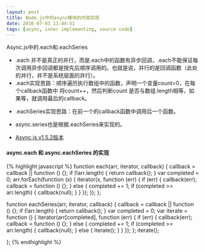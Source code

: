 ```yaml
---
layout: post
title: Node.js中的async模块的内部实现
date: 2016-07-03 11:44:51
tags: [async, inner implementing, source code]
---
```


Async.js中的.each和.eachSeries
+ .each 并不是真正的并行，而是.each中的函数有异步回调，.each不能保证每次调用异步回调都是按先后顺序调用的。也就是说，并行的是回调函数（此处的并行，并不是系统层面的并行）。
+ .each实现思路：顺序遍历执行数组中的函数，声明一个变量count=0，在每个callback函数中 将count++，然后判断count 是否与数组.length相等，如果等，就调用最后的callback。

<!-- more -->

- .eachSeries实现思路：在前一个的callback函数中调用后一个函数。
- async.series也是根据.eachSeries来实现的。

- [Async.js v1.5.2版本](https://github.com/caolan/async/blob/v1.5.2/lib/async.js)

#### async.each 和 async.eachSeries 的实现

{% highlight javascript %}
function each(arr, iterator, callback) {
    callback = callback || function () {};
    if (!arr.length) {
        return callback();
    }
    var completed = 0;
    arr.forEach(function (x) {
        iterator(x, function (err) {
            if (err) {
                callback(err);
                callback = function () {};
            }
            else {
                completed += 1;
                if (completed >= arr.length) {
                    callback(null);
                }
            }
        });
    });
};

function eachSeries(arr, iterator, callback) {
    callback = callback || function () {};
    if (!arr.length) {
        return callback();
    }
    var completed = 0;
    var iterate = function () {
        iterator(arr[completed], function (err) {
            if (err) {
                callback(err);
                callback = function () {};
            }
            else {
                completed += 1;
                if (completed >= arr.length) {
                    callback(null);
                }
                else {
                    iterate();
                }
            }
        });
    };
    iterate();

};
{% endhighlight %}